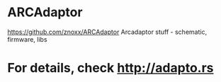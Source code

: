 ARCAdaptor
==========
https://github.com/znoxx/ARCAdaptor
Arcadaptor stuff - schematic, firmware, libs

For details, check http://adapto.rs
=======

